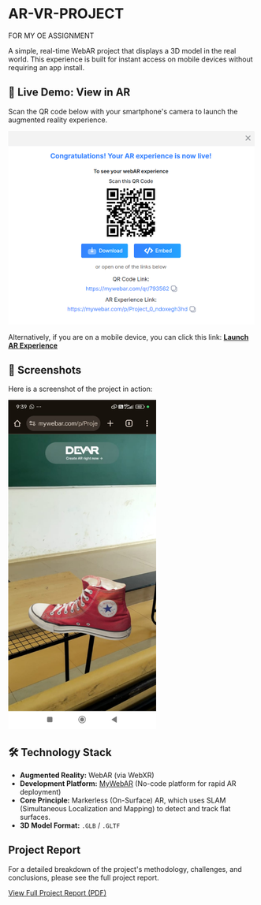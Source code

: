# AR-VR-PROJECT
FOR MY OE ASSIGNMENT

A simple, real-time WebAR project that displays a 3D model in the real world. This experience is built for instant access on mobile devices without requiring an app install.

## 🚀 Live Demo: View in AR

Scan the QR code below with your smartphone's camera to launch the augmented reality experience.

<img src="ASSETS/QRCODE.png" alt="AR Demo QR Code" width="500">

<br/>

Alternatively, if you are on a mobile device, you can click this link:
**[Launch AR Experience](https://mywebar.com/p/Project_0_ndoxegh3hd)**

## 📸 Screenshots

Here is a screenshot of the project in action:

<img src="ASSETS/AR_IMAGE.jpg" alt="AR Project Screenshot" width="300">

## 🛠️ Technology Stack

* **Augmented Reality:** WebAR (via WebXR)
* **Development Platform:** [MyWebAR](https://mywebar.com/) (No-code platform for rapid AR deployment)
* **Core Principle:** Markerless (On-Surface) AR, which uses SLAM (Simultaneous Localization and Mapping) to detect and track flat surfaces.
* **3D Model Format:** `.GLB` / `.GLTF`

## Project Report

For a detailed breakdown of the project's methodology, challenges, and conclusions, please see the full project report.

[View Full Project Report (PDF)](ASSETS/RB_AR_VR_REPORT.pdf)
